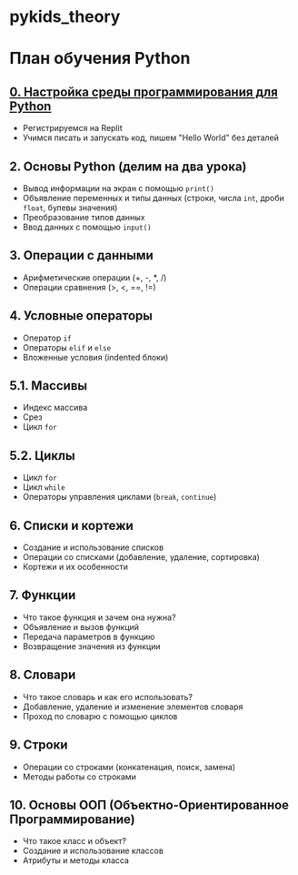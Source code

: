 # pykids_theory

# План обучения Python

## [0. Настройка среды программирования для Python](1_lesson_Base.md)
- Регистрируемся на Replit
- Учимся писать и запускать код, пишем "Hello World" без деталей

## 2. Основы Python (делим на два урока)
- Вывод информации на экран с помощью `print()`
- Объявление переменных и типы данных (строки, числа `int`, дроби `float`, булевы значения)
- Преобразование типов данных
- Ввод данных с помощью `input()`

## 3. Операции с данными
- Арифметические операции (+, -, *, /)
- Операции сравнения (>, <, ==, !=)

## 4. Условные операторы
- Оператор `if`
- Операторы `elif` и `else`
- Вложенные условия (indented блоки)

## 5.1. Массивы
- Индекс массива
- Срез
- Цикл `for`

## 5.2. Циклы
- Цикл `for`
- Цикл `while`
- Операторы управления циклами (`break`, `continue`)

## 6. Списки и кортежи
- Создание и использование списков
- Операции со списками (добавление, удаление, сортировка)
- Кортежи и их особенности

## 7. Функции
- Что такое функция и зачем она нужна?
- Объявление и вызов функций
- Передача параметров в функцию
- Возвращение значения из функции

## 8. Словари
- Что такое словарь и как его использовать?
- Добавление, удаление и изменение элементов словаря
- Проход по словарю с помощью циклов

## 9. Строки
- Операции со строками (конкатенация, поиск, замена)
- Методы работы со строками

## 10. Основы ООП (Объектно-Ориентированное Программирование)
- Что такое класс и объект?
- Создание и использование классов
- Атрибуты и методы класса
